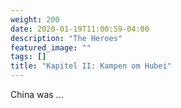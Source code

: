 ```yaml
---
weight: 200
date: 2020-01-19T11:00:59-04:00
description: "The Heroes"
featured_image: ""
tags: []
title: "Kapitel II: Kampen om Hubei"
---
```


China was  ...

